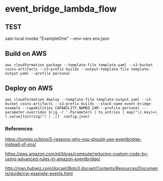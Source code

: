 # event_bridge_lambda_flow

## TEST
sam local invoke "ExampleOne" --env-vars env.json

## Build on AWS

`aws cloudformation package --template-file template.yaml --s3-bucket coins-artifacts --s3-prefix builds --output-template-file template-output.yaml --profile personal`
## Deploy on AWS

`aws cloudformation deploy --template-file template-output.yaml --s3-bucket coins-artifacts --s3-prefix builds --stack-name event-bridge-example --capabilities CAPABILITY_NAMED_IAM --profile personal --parameter-overrides $(jq -r '.Parameters | to_entries | map("\(.key)=\(.value|tostring)") | .[]' config.json)`

### References

https://lumigo.io/blog/5-reasons-why-you-should-use-eventbridge-instead-of-sns/

https://aws.amazon.com/pt/blogs/compute/reducing-custom-code-by-using-advanced-rules-in-amazon-eventbridge/

http://man.hubwiz.com/docset/Boto3.docset/Contents/Resources/Documents/guide/cw-example-events.html